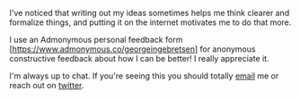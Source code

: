 I've noticed that writing out my ideas sometimes helps me think clearer and formalize things, and putting it on the internet motivates me to do that more.

I use an Admonymous personal feedback form [https://www.admonymous.co/georgeingebretsen] for anonymous constructive feedback about how I can be better! I really appreciate it.

I'm always up to chat. If you're seeing this you should totally [email](george.ingebretsen@gmail.com) me or reach out on [twitter](https://twitter.com/Newton_theMan).
